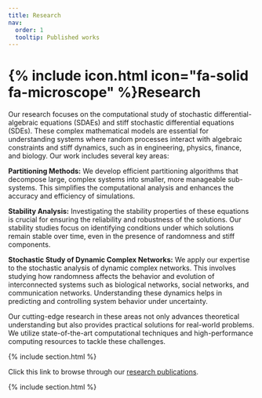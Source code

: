 ```yaml
---
title: Research
nav:
  order: 1
  tooltip: Published works
---
```


# {% include icon.html icon="fa-solid fa-microscope" %}Research

Our research focuses on the computational study of stochastic differential-algebraic equations (SDAEs) and stiff stochastic differential equations (SDEs). These complex mathematical models are essential for understanding systems where random processes interact with algebraic constraints and stiff dynamics, such as in engineering, physics, finance, and biology. Our work includes several key areas:

**Partitioning Methods:** We develop efficient partitioning algorithms that decompose large, complex systems into smaller, more manageable sub-systems. This simplifies the computational analysis and enhances the accuracy and efficiency of simulations.

**Stability Analysis:** Investigating the stability properties of these equations is crucial for ensuring the reliability and robustness of the solutions. Our stability studies focus on identifying conditions under which solutions remain stable over time, even in the presence of randomness and stiff components.

**Stochastic Study of Dynamic Complex Networks:** We apply our expertise to the stochastic analysis of dynamic complex networks. This involves studying how randomness affects the behavior and evolution of interconnected systems such as biological networks, social networks, and communication networks. Understanding these dynamics helps in predicting and controlling system behavior under uncertainty.

Our cutting-edge research in these areas not only advances theoretical understanding but also provides practical solutions for real-world problems. We utilize state-of-the-art computational techniques and high-performance computing resources to tackle these challenges.

{% include section.html %}

Click this link to browse through our [research publications](https://scholar.google.com/citations?user=dlLdZhUAAAAJ 'Research publications on Google Scholar').

{% include section.html %}
